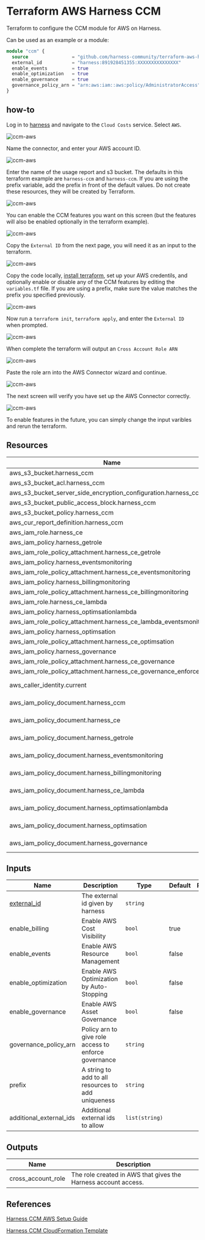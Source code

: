 # Terraform AWS Harness CCM

Terraform to configure the CCM module for AWS on Harness.

Can be used as an example or a module:

```terraform
module "ccm" {
  source                = "github.com/harness-community/terraform-aws-harness-ccm.git"
  external_id           = "harness:891928451355:XXXXXXXXXXXXXXX"
  enable_events         = true
  enable_optimization   = true
  enable_governance     = true
  governance_policy_arn = "arn:aws:iam::aws:policy/AdministratorAccess"
}
```

## how-to

Log in to [harness](app.harness.io) and navigate to the `Cloud Costs` service. Select `AWS`.

![ccm-aws](./images/ccm_tf_0.png)

Name the connector, and enter your AWS account ID.

![ccm-aws](./images/ccm_tf_1.png)

Enter the name of the usage report and s3 bucket. The defaults in this terraform example are `harness-ccm` and `harness-ccm`. If you are using the prefix variable, add the prefix in front of the default values. Do not create these resources, they will be created by Terraform.

![ccm-aws](./images/ccm_tf_2.png)

You can enable the CCM features you want on this screen (but the features will also be enabled optionally in the terraform example).

![ccm-aws](./images/ccm_tf_3.png)

Copy the `External ID` from the next page, you will need it as an input to the terraform.

![ccm-aws](./images/ccm_tf_4.png)

Copy the code locally, [install terraform](https://learn.hashicorp.com/tutorials/terraform/install-cli), set up your AWS credentils, and optionally enable or disable any of the CCM features by editing the `variables.tf` file. If you are using a prefix, make sure the value matches the prefix you specified previously.

![ccm-aws](./images/ccm_tf_vars.png)

Now run a `terraform init`, `terraform apply`, and enter the `External ID` when prompted.

![ccm-aws](./images/ccm_tf_input.png)

When complete the terraform will output an `Cross Account Role ARN`

![ccm-aws](./images/ccm_tf_output.png)

Paste the role arn into the AWS Connector wizard and continue.

![ccm-aws](./images/ccm_tf_5.png)

The next screen will verify you have set up the AWS Connector correctly.

![ccm-aws](./images/ccm_tf_6.png)

To enable features in the future, you can simply change the input varibles and rerun the terraform.

## Resources

| Name | Type |
|------|------|
| aws_s3_bucket.harness_ccm | Resource |
| aws_s3_bucket_acl.harness_ccm | Resource |
| aws_s3_bucket_server_side_encryption_configuration.harness_ccm | Resource |
| aws_s3_bucket_public_access_block.harness_ccm | Resource |
| aws_s3_bucket_policy.harness_ccm | Resource |
| aws_cur_report_definition.harness_ccm | Resource |
| aws_iam_role.harness_ce | Resource |
| aws_iam_policy.harness_getrole | Resource |
| aws_iam_role_policy_attachment.harness_ce_getrole | Resource |
| aws_iam_policy.harness_eventsmonitoring | Resource |
| aws_iam_role_policy_attachment.harness_ce_eventsmonitoring | Resource |
| aws_iam_policy.harness_billingmonitoring | Resource |
| aws_iam_role_policy_attachment.harness_ce_billingmonitoring | Resource |
| aws_iam_role.harness_ce_lambda | Resource |
| aws_iam_policy.harness_optimsationlambda | Resource |
| aws_iam_role_policy_attachment.harness_ce_lambda_eventsmonitoring | Resource |
| aws_iam_policy.harness_optimsation | Resource |
| aws_iam_role_policy_attachment.harness_ce_optimsation | Resource |
| aws_iam_policy.harness_governance | Resource |
| aws_iam_role_policy_attachment.harness_ce_governance | Resource |
| aws_iam_role_policy_attachment.harness_ce_governance_enforce | Resource |
| aws_caller_identity.current | Data Source |
| aws_iam_policy_document.harness_ccm | Data Source |
| aws_iam_policy_document.harness_ce | Data Source |
| aws_iam_policy_document.harness_getrole | Data Source |
| aws_iam_policy_document.harness_eventsmonitoring | Data Source |
| aws_iam_policy_document.harness_billingmonitoring | Data Source |
| aws_iam_policy_document.harness_ce_lambda | Data Source |
| aws_iam_policy_document.harness_optimsationlambda | Data Source |
| aws_iam_policy_document.harness_optimsation | Data Source |
| aws_iam_policy_document.harness_governance | Data Source |

## Inputs

| Name | Description | Type | Default | Required |
|------|-------------|------|---------|:--------:|
| [external_id](https://docs.aws.amazon.com/IAM/latest/UserGuide/id_roles_create_for-user_externalid.html) | The external id given by harness | `string` | | yes |
| enable_billing | Enable AWS Cost Visibility | `bool` | true | no |
| enable_events | Enable AWS Resource Management | `bool` | false | no |
| enable_optimization | Enable AWS Optimization by Auto-Stopping | `bool` | false | no |
| enable_governance | Enable AWS Asset Governance | `bool` | false | no |
| governance_policy_arn | Policy arn to give role access to enforce governance | `string` | | no |
| prefix | A string to add to all resources to add uniqueness | `string` | | no |
| additional_external_ids | Additional external ids to allow | `list(string)` | | no |

## Outputs

| Name | Description |
|------|-------------|
| cross_account_role | The role created in AWS that gives the Harness account access. |

## References

[Harness CCM AWS Setup Guide](https://docs.harness.io/article/80vbt5jv0q-set-up-cost-visibility-for-aws)

[Harness CCM CloudFormation Template](https://continuous-efficiency-prod.s3.us-east-2.amazonaws.com/setup/ngv1/HarnessAWSTemplate.yaml)
